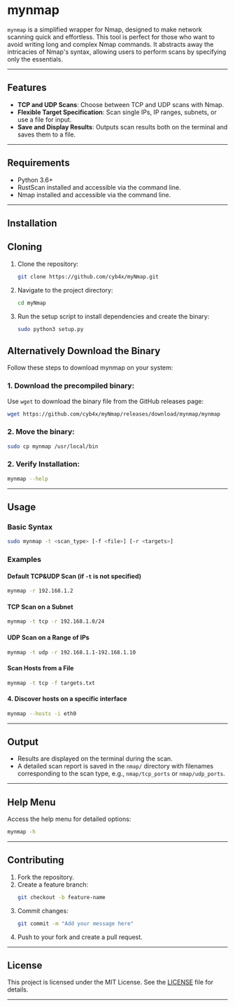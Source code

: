 # mynmap

`mynmap` is a simplified wrapper for Nmap, designed to make network scanning quick and effortless. This tool is perfect for those who want to avoid writing long and complex Nmap commands. It abstracts away the intricacies of Nmap's syntax, allowing users to perform scans by specifying only the essentials.

---

## Features

- **TCP and UDP Scans**: Choose between TCP and UDP scans with Nmap.
- **Flexible Target Specification**: Scan single IPs, IP ranges, subnets, or use a file for input.
- **Save and Display Results**: Outputs scan results both on the terminal and saves them to a file.

---

## Requirements

- Python 3.6+
- RustScan installed and accessible via the command line.
- Nmap installed and accessible via the command line.

---

## Installation

## Cloning
1. Clone the repository:
   ```bash
   git clone https://github.com/cyb4x/myNmap.git
   ```
2. Navigate to the project directory:
   ```bash
   cd myNmap
   ```
3. Run the setup script to install dependencies and create the binary:
   ```bash
   sudo python3 setup.py
   ```


## Alternatively Download the Binary

Follow these steps to download mynmap on your system:

### 1. Download the precompiled binary:

Use `wget` to download the binary file from the GitHub releases page:

```bash
wget https://github.com/cyb4x/myNmap/releases/download/mynmap/mynmap
```

### 2. Move the binary:
```bash
sudo cp mynmap /usr/local/bin
```

### 2. Verify Installation:
```bash
mynmap --help
```
---

## Usage

### Basic Syntax

```bash
sudo mynmap -t <scan_type> [-f <file>] [-r <targets>]
```

### Examples

#### Default TCP&UDP Scan (if `-t` is not specified)
```bash
mynmap -r 192.168.1.2
```

#### TCP Scan on a Subnet
```bash
mynmap -t tcp -r 192.168.1.0/24
```

#### UDP Scan on a Range of IPs
```bash
mynmap -t udp -r 192.168.1.1-192.168.1.10
```

#### Scan Hosts from a File
```bash
mynmap -t tcp -f targets.txt
```

#### 4. Discover hosts on a specific interface
```bash
mynmap --hosts -i eth0
```
---

## Output

- Results are displayed on the terminal during the scan.
- A detailed scan report is saved in the `nmap/` directory with filenames corresponding to the scan type, e.g., `nmap/tcp_ports` or `nmap/udp_ports`.

---

## Help Menu

Access the help menu for detailed options:
```bash
mynmap -h
```

---

## Contributing

1. Fork the repository.
2. Create a feature branch:
   ```bash
   git checkout -b feature-name
   ```
3. Commit changes:
   ```bash
   git commit -m "Add your message here"
   ```
4. Push to your fork and create a pull request.

---

## License

This project is licensed under the MIT License. See the [LICENSE](LICENSE) file for details.

---
